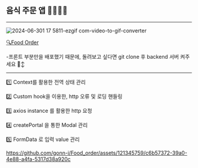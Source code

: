 ## 음식 주문 앱 🍙👩🏻‍🍳
---

![2024-06-301 17 5811-ezgif com-video-to-gif-converter](https://github.com/gonn-i/Food_order/assets/121345759/60493189-6e7b-49cf-b866-fb1393aa25bf)


[🔍Food Order](https://k9oni-food-order.netlify.app/)


-프론트 부분만을 배포했기 때문에, 돌려보고 싶다면  git clone 후 backend 서버 켜주세요 🙂‍↕️


---

1️⃣ Context를 활용한 전역 상태 관리 


2️⃣ Custom hook을 이용한, http 오류 및 로딩 핸들링


3️⃣ axios instance 를 활용한 http 요청 


4️⃣ createPortal 을 통한 Modal 관리


5️⃣ FormData 로 입력 value 관리



https://github.com/gonn-i/Food_order/assets/121345759/c6b57372-39a0-4e88-a4fa-5317d38a920c

